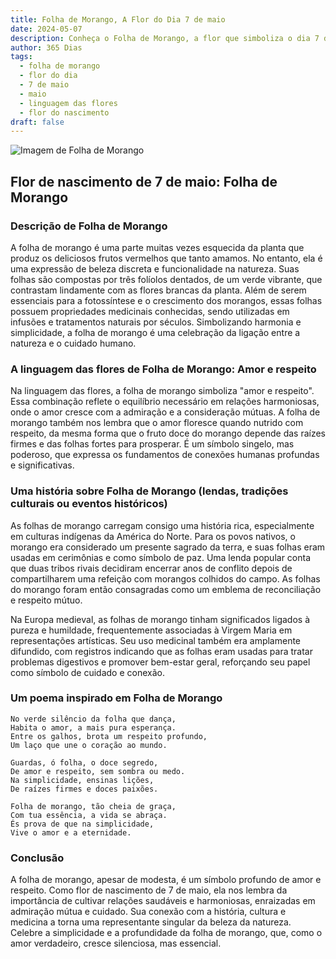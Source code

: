 ```yaml
---
title: Folha de Morango, A Flor do Dia 7 de maio
date: 2024-05-07
description: Conheça o Folha de Morango, a flor que simboliza o dia 7 de maio e seu significado 'Amor e respeito'. Explore a beleza e o simbolismo desta flor encantadora.
author: 365 Dias
tags:
  - folha de morango
  - flor do dia
  - 7 de maio
  - maio
  - linguagem das flores
  - flor do nascimento
draft: false
---
```


![Imagem de Folha de Morango](https://cdn.pixabay.com/photo/2023/05/21/10/03/flower-8008187_640.jpg#center)


## Flor de nascimento de 7 de maio: Folha de Morango

### Descrição de Folha de Morango

A folha de morango é uma parte muitas vezes esquecida da planta que produz os deliciosos frutos vermelhos que tanto amamos. No entanto, ela é uma expressão de beleza discreta e funcionalidade na natureza. Suas folhas são compostas por três folíolos dentados, de um verde vibrante, que contrastam lindamente com as flores brancas da planta. Além de serem essenciais para a fotossíntese e o crescimento dos morangos, essas folhas possuem propriedades medicinais conhecidas, sendo utilizadas em infusões e tratamentos naturais por séculos. Simbolizando harmonia e simplicidade, a folha de morango é uma celebração da ligação entre a natureza e o cuidado humano.

### A linguagem das flores de Folha de Morango: Amor e respeito

Na linguagem das flores, a folha de morango simboliza "amor e respeito". Essa combinação reflete o equilíbrio necessário em relações harmoniosas, onde o amor cresce com a admiração e a consideração mútuas. A folha de morango também nos lembra que o amor floresce quando nutrido com respeito, da mesma forma que o fruto doce do morango depende das raízes firmes e das folhas fortes para prosperar. É um símbolo singelo, mas poderoso, que expressa os fundamentos de conexões humanas profundas e significativas.

### Uma história sobre Folha de Morango (lendas, tradições culturais ou eventos históricos)

As folhas de morango carregam consigo uma história rica, especialmente em culturas indígenas da América do Norte. Para os povos nativos, o morango era considerado um presente sagrado da terra, e suas folhas eram usadas em cerimônias e como símbolo de paz. Uma lenda popular conta que duas tribos rivais decidiram encerrar anos de conflito depois de compartilharem uma refeição com morangos colhidos do campo. As folhas do morango foram então consagradas como um emblema de reconciliação e respeito mútuo.

Na Europa medieval, as folhas de morango tinham significados ligados à pureza e humildade, frequentemente associadas à Virgem Maria em representações artísticas. Seu uso medicinal também era amplamente difundido, com registros indicando que as folhas eram usadas para tratar problemas digestivos e promover bem-estar geral, reforçando seu papel como símbolo de cuidado e conexão.

### Um poema inspirado em Folha de Morango

```
No verde silêncio da folha que dança,  
Habita o amor, a mais pura esperança.  
Entre os galhos, brota um respeito profundo,  
Um laço que une o coração ao mundo.  

Guardas, ó folha, o doce segredo,  
De amor e respeito, sem sombra ou medo.  
Na simplicidade, ensinas lições,  
De raízes firmes e doces paixões.  

Folha de morango, tão cheia de graça,  
Com tua essência, a vida se abraça.  
És prova de que na simplicidade,  
Vive o amor e a eternidade.
```

### Conclusão

A folha de morango, apesar de modesta, é um símbolo profundo de amor e respeito. Como flor de nascimento de 7 de maio, ela nos lembra da importância de cultivar relações saudáveis e harmoniosas, enraizadas em admiração mútua e cuidado. Sua conexão com a história, cultura e medicina a torna uma representante singular da beleza da natureza. Celebre a simplicidade e a profundidade da folha de morango, que, como o amor verdadeiro, cresce silenciosa, mas essencial.